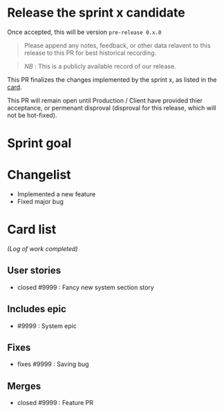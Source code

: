<!-- 
Release routine checklist:
 * Capture the `develop` branch as `Candidate-Release/x`. This is the candidate for release.
 * Open PR, filling appropriate details.
 * Request review from Gal, and only Gal. He will act as a proxy for bringing fauna's feedback to the repository.
 * Ensure a build check has run, and passed - and that Mac and Win copies are available for review.
 * Ensure ALL `x`'s have been replaced with the sprint number.
 * Add to sprint milestone
 * (Shinkson will) record code stats from the candidate on the google drive.
-->

# Release the sprint x candidate

Once accepted, this will be version `pre-release 0.x.0`
<!-- 
Use semantic versioning, where:
 * The center digit represents the release number, i.e the second release = 0.2.0
 and
 * the last digit represents the count of hot fixes appended to the release after the candidate was captured.
-->

> Please append any notes, feedback, or other data relavent to this release to this PR for best historical recording. 

> _NB_ : This is a publicly available record of our release.

This PR finalizes the changes implemented by the sprint x, as listed in the [card](<!-- link to project board card for this sprint -->). 

This PR will remain open until Production / Client have provided thier acceptance, or permenant disproval (disproval for this release, which will not be hot-fixed).

# Sprint goal
<!-- See sprint goal in the card -->

# Changelist
<!-- A brief overview of the changes brought by the sprint -->
 * Implemented a new feature
 * Fixed major bug 

# Card list
*(Log of work completed)*
<!-- Copy the items in the card, implementing 'closes' or 'closed' on the various issues. -->

## User stories
 - closed #9999 : Fancy new system section story

## Includes epic
 - #9999 : System epic

## Fixes
 - fixes #9999 : Saving bug

## Merges
 - closed #9999 : Feature PR